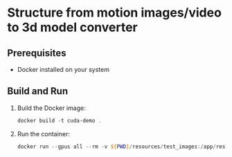 # Structure from motion images/video to 3d model converter


## Prerequisites
- Docker installed on your system

## Build and Run

1. Build the Docker image:
   ```powershell
   docker build -t cuda-demo .
   ```
2. Run the container:
   ```powershell
   docker run --gpus all --rm -v ${PWD}/resources/test_images:/app/resources/test_images cuda-demo
   ```